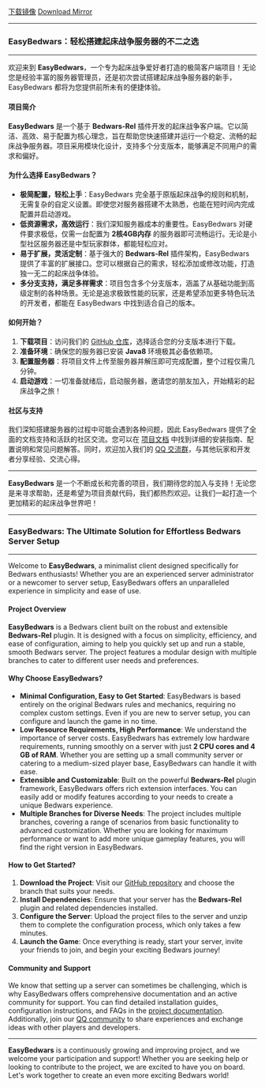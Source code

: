 [下载镜像](https://github.com/Cheerimy-Studio/EasyBedwars/blob/main/Mirror.md) [Download Mirror](https://github.com/Cheerimy-Studio/EasyBedwars/blob/main/Mirror.md)

---

### EasyBedwars：轻松搭建起床战争服务器的不二之选

---

欢迎来到 **EasyBedwars**，一个专为起床战争爱好者打造的极简客户端项目！无论您是经验丰富的服务器管理员，还是初次尝试搭建起床战争服务器的新手，EasyBedwars 都将为您提供前所未有的便捷体验。

#### 项目简介

**EasyBedwars** 是一个基于 **Bedwars-Rel** 插件开发的起床战争客户端。它以简洁、高效、易于配置为核心理念，旨在帮助您快速搭建并运行一个稳定、流畅的起床战争服务器。项目采用模块化设计，支持多个分支版本，能够满足不同用户的需求和偏好。

#### 为什么选择 EasyBedwars？

- **极简配置，轻松上手**：EasyBedwars 完全基于原版起床战争的规则和机制，无需复杂的自定义设置。即使您对服务器搭建不太熟悉，也能在短时间内完成配置并启动游戏。
- **低资源需求，高效运行**：我们深知服务器成本的重要性。EasyBedwars 对硬件要求极低，仅需一台配置为 **2核4GB内存** 的服务器即可流畅运行。无论是小型社区服务器还是中型玩家群体，都能轻松应对。
- **易于扩展，灵活定制**：基于强大的 **Bedwars-Rel** 插件架构，EasyBedwars 提供了丰富的扩展接口。您可以根据自己的需求，轻松添加或修改功能，打造独一无二的起床战争体验。
- **多分支支持，满足多样需求**：项目包含多个分支版本，涵盖了从基础功能到高级定制的各种场景。无论是追求极致性能的玩家，还是希望添加更多特色玩法的开发者，都能在 EasyBedwars 中找到适合自己的版本。

#### 如何开始？

1. **下载项目**：访问我们的 [GitHub 仓库](https://github.com/Cheerimy-Studio/EasyBedwars/)，选择适合您的分支版本进行下载。
2. **准备环境**：确保您的服务器已安装 **Java8** 环境极其必备依赖项。
3. **配置服务器**：将项目文件上传至服务器并解压即可完成配置，整个过程仅需几分钟。
4. **启动游戏**：一切准备就绪后，启动服务器，邀请您的朋友加入，开始精彩的起床战争之旅！

#### 社区与支持

我们深知搭建服务器的过程中可能会遇到各种问题，因此 EasyBedwars 提供了全面的文档支持和活跃的社区交流。您可以在 [项目文档](http://222.187.239.63:12000/) 中找到详细的安装指南、配置说明和常见问题解答。同时，欢迎加入我们的 [QQ 交流群](http://qm.qq.com/cgi-bin/qm/qr?_wv=1027&k=OjgWQ3_2Q6MeLoYgx6l0r7iOGsEQYE1I&authKey=aXav3%2BdhmgrW7UFsQlpS4Y1LUyTCZ1t4BJd%2FyM4B7MCXdCwuKgZReDtDP7ZAqpok&noverify=0&group_code=1016242774)，与其他玩家和开发者分享经验、交流心得。

---

**EasyBedwars** 是一个不断成长和完善的项目，我们期待您的加入与支持！无论您是来寻求帮助，还是希望为项目贡献代码，我们都热烈欢迎。让我们一起打造一个更加精彩的起床战争世界吧！

---

### EasyBedwars: The Ultimate Solution for Effortless Bedwars Server Setup

---

Welcome to **EasyBedwars**, a minimalist client designed specifically for Bedwars enthusiasts! Whether you are an experienced server administrator or a newcomer to server setup, EasyBedwars offers an unparalleled experience in simplicity and ease of use.

#### Project Overview

**EasyBedwars** is a Bedwars client built on the robust and extensible **Bedwars-Rel** plugin. It is designed with a focus on simplicity, efficiency, and ease of configuration, aiming to help you quickly set up and run a stable, smooth Bedwars server. The project features a modular design with multiple branches to cater to different user needs and preferences.

#### Why Choose EasyBedwars?

- **Minimal Configuration, Easy to Get Started**: EasyBedwars is based entirely on the original Bedwars rules and mechanics, requiring no complex custom settings. Even if you are new to server setup, you can configure and launch the game in no time.
- **Low Resource Requirements, High Performance**: We understand the importance of server costs. EasyBedwars has extremely low hardware requirements, running smoothly on a server with just **2 CPU cores and 4 GB of RAM**. Whether you are setting up a small community server or catering to a medium-sized player base, EasyBedwars can handle it with ease.
- **Extensible and Customizable**: Built on the powerful **Bedwars-Rel** plugin framework, EasyBedwars offers rich extension interfaces. You can easily add or modify features according to your needs to create a unique Bedwars experience.
- **Multiple Branches for Diverse Needs**: The project includes multiple branches, covering a range of scenarios from basic functionality to advanced customization. Whether you are looking for maximum performance or want to add more unique gameplay features, you will find the right version in EasyBedwars.

#### How to Get Started?

1. **Download the Project**: Visit our [GitHub repository](https://github.com/Cheerimy-Studio/EasyBedwars/) and choose the branch that suits your needs.
2. **Install Dependencies**: Ensure that your server has the **Bedwars-Rel** plugin and related dependencies installed.
3. **Configure the Server**: Upload the project files to the server and unzip them to complete the configuration process, which only takes a few minutes.
4. **Launch the Game**: Once everything is ready, start your server, invite your friends to join, and begin your exciting Bedwars journey!

#### Community and Support

We know that setting up a server can sometimes be challenging, which is why EasyBedwars offers comprehensive documentation and an active community for support. You can find detailed installation guides, configuration instructions, and FAQs in the [project documentation](http://222.187.239.63:12000/). Additionally, join our [QQ community](http://qm.qq.com/cgi-bin/qm/qr?_wv=1027&k=OjgWQ3_2Q6MeLoYgx6l0r7iOGsEQYE1I&authKey=aXav3%2BdhmgrW7UFsQlpS4Y1LUyTCZ1t4BJd%2FyM4B7MCXdCwuKgZReDtDP7ZAqpok&noverify=0&group_code=1016242774) to share experiences and exchange ideas with other players and developers.

---

**EasyBedwars** is a continuously growing and improving project, and we welcome your participation and support! Whether you are seeking help or looking to contribute to the project, we are excited to have you on board. Let's work together to create an even more exciting Bedwars world!
